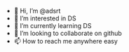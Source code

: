 - 👋 Hi, I’m @adsrt
- 👀 I’m interested in DS
- 🌱 I’m currently learning DS
- 💞️ I’m looking to collaborate on github
- 📫 How to reach me anywhere easy

<!---
adsrt/adsrt is a ✨ special ✨ repository because its `README.md` (this file) appears on your GitHub profile.
You can click the Preview link to take a look at your changes.
--->
